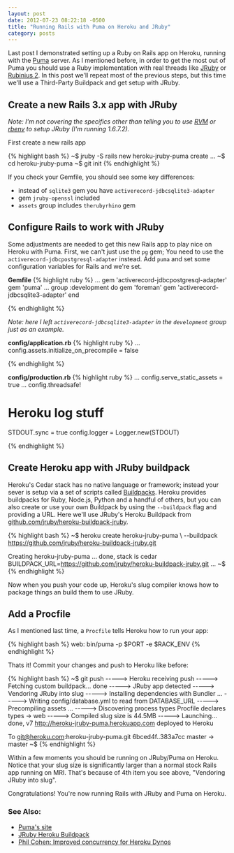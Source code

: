 ```yaml
---
layout: post
date: 2012-07-23 08:22:18 -0500
title: "Running Rails with Puma on Heroku and JRuby"
category: posts
---
```


Last post I demonstrated setting up a Ruby on Rails app on Heroku,
running with the [Puma][3] server. As I mentioned before, in order to
get the most out of Puma you should use a Ruby implementation with real
threads like [JRuby][9] or [Rubinius 2][8]. In this post we'll repeat
most of the previous steps, but this time we'll use a Third-Party Buildpack 
and get setup with JRuby.



## Create a new Rails 3.x app with JRuby

_Note: I'm not covering the specifics other than telling you to use [RVM][10] or [rbenv][11] to setup JRuby (I'm running 1.6.7.2)._

First create a new rails app

{% highlight bash %}
~$ jruby -S rails new heroku-jruby-puma
  create 
  ...
~$ cd heroku-jruby-puma
~$ git init
{% endhighlight %}

If you check your Gemfile, you should see some key differences:

- instead of `sqlite3` gem you have `activerecord-jdbcsqlite3-adapter`
- gem `jruby-openssl` included
- `assets` group includes `therubyrhino` gem

## Configure Rails to work with JRuby 

Some adjustments are needed to get this new Rails app to play nice on
Heroku with Puma. First, we can't just use the `pg` gem; You need to use
the `activerecord-jdbcpostgresql-adapter` instead. Add `puma` and set
some configuration variables for Rails and we're set.

**Gemfile**
{% highlight ruby %}
...
gem 'activerecord-jdbcpostgresql-adapter'
gem 'puma'
...
group :development do 
  gem 'foreman'
  gem 'activerecord-jdbcsqlite3-adapter'
end

{% endhighlight %}

_Note: here I left `activerecord-jdbcsqlite3-adapter` in the
`development` group just as an example._


**config/application.rb**
{% highlight ruby %}
...
config.assets.initialize_on_precompile = false

{% endhighlight %}

**config/production.rb**
{% highlight ruby %}
...
config.serve_static_assets = true
...
config.threadsafe!

# Heroku log stuff
STDOUT.sync = true
config.logger = Logger.new(STDOUT)

{% endhighlight %}

## Create Heroku app with JRuby buildpack

Heroku's Cedar stack has no native language or framework; instead your
sever is setup via a set of scripts called [Buildpacks][12]. Heroku
provides buildpacks for Ruby, Node.js, Python and a handful of others,
but you can also create or use your own Buildpack by using the `--buildpack` flag and providing a URL. Here we'll use JRuby's Heroku Buildpack from [github.com/jruby/heroku-buildpack-jruby](BUILDPACK_URL=https://github.com/jruby/heroku-buildpack-jruby.git).

{% highlight bash %}
~$ heroku create heroku-jruby-puma \ 
  --buildpack https://github.com/jruby/heroku-buildpack-jruby.git  

  Creating heroku-jruby-puma ... done, stack is cedar  
  BUILDPACK_URL=https://github.com/jruby/heroku-buildpack-jruby.git
  ...
~$ 
{% endhighlight %}

Now when you push your code up, Heroku's slug compiler knows how to
package things an build them to use JRuby.

## Add a Procfile

As I mentioned last time, a `Procfile` tells Heroku how to run your app:

{% highlight bash %}
web: bin/puma -p $PORT -e $RACK_ENV
{% endhighlight %}

Thats it! Commit your changes and push to Heroku like before:

{% highlight bash %}
~$ git push
  -----> Heroku receiving push
  -----> Fetching custom buildpack... done
  -----> JRuby app detected
  -----> Vendoring JRuby into slug
  -----> Installing dependencies with Bundler
  ...
  -----> Writing config/database.yml to read from DATABASE_URL
  -----> Precompiling assets
  ...
  -----> Discovering process types
       Procfile declares types -> web
  -----> Compiled slug size is 44.5MB
  -----> Launching... done, v7
         http://heroku-jruby-puma.herokuapp.com deployed to Heroku

  To git@heroku.com:heroku-jruby-puma.git
     6bced4f..383a7cc  master -> master
~$ 
{% endhighlight %}

Within a few moments you should be running on JRuby/Puma on Heroku.
Notice that your slug size is significantly larger than a normal stock
Rails app running on MRI. That's because of 4th item you see above,
"Vendoring JRuby into slug". 

Congratulations! You're now running Rails with JRuby and Puma on Heroku.

### See Also:

- [Puma's site](http://puma.io)
- [JRuby Heroku Buildpack](https://github.com/jruby/heroku-buildpack-jruby)
- [Phil Cohen: Improved concurrency for Heroku Dynos](http://coderwall.com/p/eel7na)


[1]: http://heroku.com
[2]: https://devcenter.heroku.com/articles/rails3#webserver
[3]: http://puma.io
[4]: https://devcenter.heroku.com/articles/cedar
[5]: https://devcenter.heroku.com/articles/procfile
[6]: https://github.com/puma/puma
[7]: https://devcenter.heroku.com/articles/third-party-buildpacks
[8]: http://rubini.us
[9]: http://www.jruby.org
[10]: https://rvm.io/
[11]: https://github.com/sstephenson/rbenv
[12]: https://devcenter.heroku.com/articles/buildpacks
